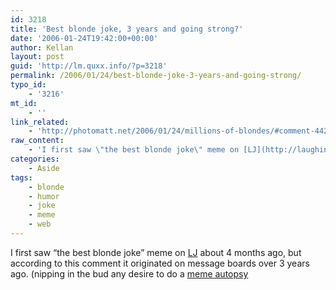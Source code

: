 ```yaml
---
id: 3218
title: 'Best blonde joke, 3 years and going strong?'
date: '2006-01-24T19:42:00+00:00'
author: Kellan
layout: post
guid: 'http://lm.quxx.info/?p=3218'
permalink: /2006/01/24/best-blonde-joke-3-years-and-going-strong/
typo_id:
    - '3216'
mt_id:
    - ''
link_related:
    - 'http://photomatt.net/2006/01/24/millions-of-blondes/#comment-44257'
raw_content:
    - 'I first saw \"the best blonde joke\" meme on [LJ](http://laughingmeme.org) about 4 months ago, but according to this comment it originated on message boards over 3 years ago.  (nipping in the bud any desire to do a [meme autopsy](http://laughingmeme.org/articles/2004/04/18/page-23-sentence-5-an-autopsy)'
categories:
    - Aside
tags:
    - blonde
    - humor
    - joke
    - meme
    - web
---
```


I first saw “the best blonde joke” meme on [LJ](http://laughingmeme.org) about 4 months ago, but according to this comment it originated on message boards over 3 years ago. (nipping in the bud any desire to do a [meme autopsy](http://laughingmeme.org/articles/2004/04/18/page-23-sentence-5-an-autopsy)